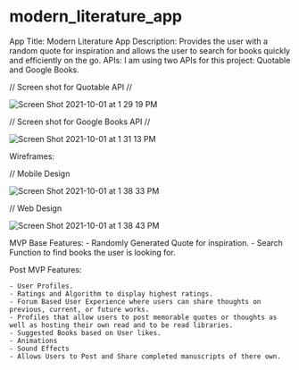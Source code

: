 # modern_literature_app
App Title: Modern Literature
App Description: Provides the user with a random quote for inspiration and allows the user to search for books quickly and efficiently on the go. 
APIs: I am using two APIs for this project: Quotable and Google Books. 




// Screen shot for Quotable API //

![Screen Shot 2021-10-01 at 1 29 19 PM](https://user-images.githubusercontent.com/91752553/135662655-8de2b2b4-7966-49bd-ae75-397fed47562b.png)

// Screen shot for Google Books API //

![Screen Shot 2021-10-01 at 1 31 13 PM](https://user-images.githubusercontent.com/91752553/135662834-c5f16900-ac17-4417-bb9f-3024457f772d.png)


Wireframes: 

// Mobile Design

![Screen Shot 2021-10-01 at 1 38 33 PM](https://user-images.githubusercontent.com/91752553/135663735-96bbee26-63dd-4bb9-90b0-49effd8c30bf.png)

// Web Design

![Screen Shot 2021-10-01 at 1 38 43 PM](https://user-images.githubusercontent.com/91752553/135663774-da5184d1-efdf-4d70-92b4-5c12861b2ac7.png)


MVP Base Features: 
    - Randomly Generated Quote for inspiration. 
    - Search Function to find books the user is looking for. 
    
Post MVP Features: 

    - User Profiles. 
    - Ratings and Algorithm to display highest ratings. 
    - Forum Based User Experience where users can share thoughts on previous, current, or future works. 
    - Profiles that allow users to post memorable quotes or thoughts as well as hosting their own read and to be read libraries. 
    - Suggested Books based on User likes. 
    - Animations 
    - Sound Effects 
    - Allows Users to Post and Share completed manuscripts of there own.
